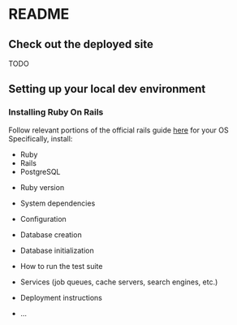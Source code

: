 # README

## Check out the deployed site
TODO

## Setting up your local dev environment

### Installing Ruby On Rails
Follow relevant portions of the official rails guide [here](https://gorails.com/setup/osx/12-monterey) for your OS
Specifically, install:
- Ruby
- Rails
- PostgreSQL


* Ruby version

* System dependencies

* Configuration

* Database creation

* Database initialization

* How to run the test suite

* Services (job queues, cache servers, search engines, etc.)

* Deployment instructions

* ...
